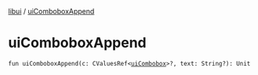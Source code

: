 [libui](README.md) / [uiComboboxAppend](ui-combobox-append.md)

# uiComboboxAppend

`fun uiComboboxAppend(c: CValuesRef<`[`uiCombobox`](ui-combobox.md)`>?, text: String?): Unit`
